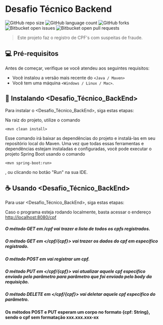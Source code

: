 # Desafio Técnico Backend

<!---Esses são exemplos. Veja https://shields.io para outras pessoas ou para personalizar este conjunto de escudos. Você pode querer incluir dependências, status do projeto e informações de licença aqui--->

![GitHub repo size](https://img.shields.io/github/repo-size/iuricode/README-template?style=for-the-badge)
![GitHub language count](https://img.shields.io/github/languages/count/iuricode/README-template?style=for-the-badge)
![GitHub forks](https://img.shields.io/github/forks/iuricode/README-template?style=for-the-badge)
![Bitbucket open issues](https://img.shields.io/bitbucket/issues/iuricode/README-template?style=for-the-badge)
![Bitbucket open pull requests](https://img.shields.io/bitbucket/pr-raw/iuricode/README-template?style=for-the-badge)

> Este projeto faz o registro de CPF's com suspeitas de fraude.

## 💻 Pré-requisitos

Antes de começar, verifique se você atendeu aos seguintes requisitos:

- Você instalou a versão mais recente do `<Java / Maven>`
- Você tem uma máquina `<Windows / Linux / Mac>`.

## 🚀 Instalando <Desafio_Técnico_BackEnd>

Para instalar o <Desafio_Técnico_BackEnd>, siga estas etapas:


Na raiz do projeto, utilize o comando

```
<mvn clean install>
```

Esse comando irá baixar as dependências do projeto e instalá-las em seu repositório local do Maven.
Uma vez que todas essas ferramentas e dependências estejam instaladas e configuradas, você pode executar o projeto Spring Boot usando o comando 

```
<mvn spring-boot:run>
```
,  ou clicando no botão "Run" na sua IDE.
## ☕ Usando <Desafio_Técnico_BackEnd>

Para usar <Desafio_Técnico_BackEnd>, siga estas etapas:

Caso o programa esteja rodando localmente, basta acessar o endereço <http://localhost:8080/cpf>
##### O método GET em /cpf vai trazer a lista de todos os cpfs registrados.
##### O método GET em </cpf/{cpf}> vai trazer os dados do cpf em específico registrado.
##### O método POST em </cpf> vai registrar um cpf.
##### O método PUT em </cpf/{cpf}> vai atualizar aquele cpf específico enviado pelo parâmetro para parâmetro que foi enviado pelo body da requisição.
##### O método DELETE em </cpf/{cpf}> vai deletar aquele cpf específico do parâmetro.
#### Os métodos POST e PUT esperam um corpo no formato {cpf: String}, sendo o cpf sem formatação xxx.xxx.xxx-xx


